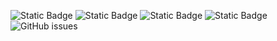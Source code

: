 ![Static Badge](https://img.shields.io/badge/blacklists-60-000000) ![Static Badge](https://img.shields.io/badge/blacklisted-2848501-cc0000) ![Static Badge](https://img.shields.io/badge/whitelisted-2245-00CC00) ![Static Badge](https://img.shields.io/badge/streaming_blacklist-28107-000000) ![GitHub issues](https://img.shields.io/github/issues/fabriziosalmi/blacklists)
